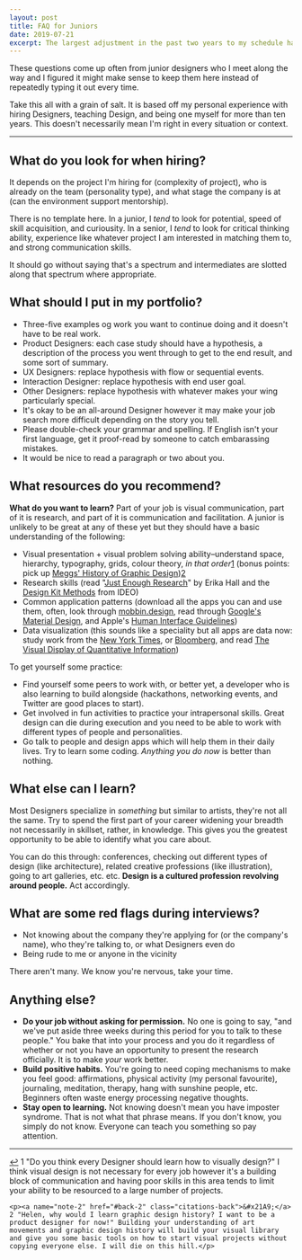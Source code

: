 ```yaml
---
layout: post
title: FAQ for Juniors
date: 2019-07-21
excerpt: The largest adjustment in the past two years to my schedule has been my morning routine. I don't believe it's a direct...
---
```


These questions come up often from junior designers who I meet along the way and I figured it might make sense to keep them here instead of repeatedly typing it out every time.

<div class="note">
    <p>Take this all with a grain of salt. It is based off my personal experience with hiring Designers, teaching Design, and being one myself for more than ten years. This doesn't necessarily mean I'm right in every situation or context.</p>
</div>

<hr class="--small">

## What do you look for when hiring?

It depends on the project I'm hiring for (complexity of project), who is already on the team (personality type), and what stage the company is at (can the environment support mentorship). 

There is no template here. In a junior, I _tend_ to look for potential, speed of skill acquisition, and curiousity. In a senior, I _tend_ to look for critical thinking ability, experience like whatever project I am interested in matching them to, and strong communication skills.

It should go without saying that's a spectrum and intermediates are slotted along that spectrum where appropriate.

## What should I put in my portfolio?

- Three-five examples og work you want to continue doing and it doesn't have to be real work.
- Product Designers: each case study should have a hypothesis, a description of the process you went through to get to the end result, and some sort of summary.
- UX Designers: replace hypothesis with flow or sequential events.
- Interaction Designer: replace hypothesis with end user goal.
- Other Designers: replace hypothesis with whatever makes your wing particularly special.
- It's okay to be an all-around Designer however it may make your job search more difficult depending on the story you tell.
- Please double-check your grammar and spelling. If English isn't your first language, get it proof-read by someone to catch embarassing mistakes.
- It would be nice to read a paragraph or two about you.

## What resources do you recommend?

**What do you want to learn?** Part of your job is visual communication, part of it is research, and part of it is communication and facilitation. A junior is unlikely to be great at any of these yet but they should have a basic understanding of the following:

- Visual presentation + visual problem solving ability–understand space, hierarchy, typography, grids, colour theory, _in that order_<span class="cite"><a href="#note-1" name="back-1">1</a></span> (bonus points: pick up <a href="https://www.amazon.ca/Meggs-History-Graphic-Design-Philip/dp/1118772059">Meggs' History of Graphic Design</a>)<span class="cite"><a href="#note-2" name="back-2">2</a></span>
- Research skills (read "<a href="https://abookapart.com/products/just-enough-research">Just Enough Research</a>" by Erika Hall and the <a href="http://www.designkit.org/methods">Design Kit Methods</a> from IDEO)
- Common application patterns (download all the apps you can and use them, often, look through <a href="https://mobbin.design">mobbin.design</a>, read through <a href="https://material.io/develop/android/">Google's Material Design</a>, and Apple's <a href="https://developer.apple.com/design/human-interface-guidelines/">Human Interface Guidelines</a>)
- Data visualization (this sounds like a speciality but all apps are data now: study work from the <a href="https://www.nytimes.com/interactive/2018/us/2018-year-in-graphics.html">New York Times</a>, or <a href="https://www.bloomberg.com/graphics/infographics/">Bloomberg</a>, and read <a href="https://www.edwardtufte.com/tufte/books_vdqi">The Visual Display of Quantitative Information</a>)

To get yourself some practice:
- Find yourself some peers to work with, or better yet, a developer who is also learning to build  alongside (hackathons, networking events, and Twitter are good places to start).
- Get involved in fun activities to practice your intrapersonal skills. Great design can die during execution and you need to be able to work with different types of people and personalities.
- Go talk to people and design apps which will help them in their daily lives. Try to learn some coding. _Anything you do now_ is better than nothing.

## What else can I learn?

Most Designers specialize in _something_ but similar to artists, they're not all the same. Try to spend the first part of your career widening your breadth not necessarily in skillset, rather, in knowledge. This gives you the greatest opportunity to be able to identify what you care about.

You can do this through: conferences, checking out different types of design (like architecture), related creative professions (like illustration), going to art galleries, etc. etc. **Design is a cultured profession revolving around people.** Act accordingly.

## What are some red flags during interviews?

- Not knowing about the company they're applying for (or the company's name), who they're talking to, or what Designers even do
- Being rude to me or anyone in the vicinity

There aren't many. We know you're nervous, take your time.

## Anything else?

- **Do your job without asking for permission.** No one is going to say, "and we've put aside three weeks during this period for you to talk to these people." You bake that into your process and you do it regardless of whether or not you have an opportunity to present the research officially. It is to make _your_ work better.
- **Build positive habits.** You're going to need coping mechanisms to make you feel good: affirmations, physical activity (my personal favourite), journaling, meditation, therapy, hang with sunshine people, etc. Beginners often waste energy processing negative thoughts.
- **Stay open to learning.** Not knowing doesn't mean you have imposter syndrome. That is not what that phrase means. If you don't know, you simply do not know. Everyone can teach you something so pay attention.

<hr class="--end">

<div class="citations">
    <p><a name="note-1" href="#back-1" class="citations-back">&#x21A9;</a> 1 "Do you think every Designer should learn how to visually design?" I think visual design is not necessary for every job however it's a building block of communication and having poor skills in this area tends to limit your ability to be resourced to a large number of projects.</p>

    <p><a name="note-2" href="#back-2" class="citations-back">&#x21A9;</a> 2 "Helen, why would I learn graphic design history? I want to be a product designer for now!" Building your understanding of art movements and graphic design history will build your visual library and give you some basic tools on how to start visual projects without copying everyone else. I will die on this hill.</p>
</div>